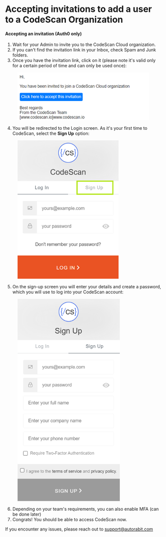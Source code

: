 # Accepting invitations to add a user to a CodeScan Organization

#### Accepting an invitation (Auth0 only)

1. Wait for your Admin to invite you to the CodeScan Cloud organization.
2. If you can't find the invitation link in your Inbox, check Spam and Junk folders.
3. Once you have the invitation link, click on it (please note it's valid only for a certain period of time and can only be used once):

<figure><img src="../../../../../.gitbook/assets/image (12) (1) (1) (1) (1) (1) (1) (1) (1) (1) (1) (1) (1) (1) (1) (1) (1) (1) (1) (1) (1) (1) (1) (1).png" alt="" width="548"><figcaption></figcaption></figure>

4. You will be redirected to the Login screen. As it's your first time to CodeScan, select the **Sign Up** option:

<figure><img src="../../../../../.gitbook/assets/image (13) (1) (1) (1) (1) (1) (1) (1) (1) (1) (1) (1) (1) (1) (1) (1) (1) (1) (1) (1) (1) (1) (1).png" alt="" width="326"><figcaption></figcaption></figure>

5. On the sign-up screen you will enter your details and create a password, which you will use to log into your CodeScan account:

<figure><img src="../../../../../.gitbook/assets/image (14) (1) (1) (1) (1) (1) (1) (1) (1) (1) (1) (1) (1) (1) (1) (1) (1) (1) (1) (1) (1).png" alt="" width="330"><figcaption></figcaption></figure>

6. Depending on your team's requirements, you can also enable MFA (can be done later)
7. Congrats! You should be able to access CodeScan now.

If you encounter any issues, please reach out to [support@autorabit.com](mailto:support@autorabit.com)
